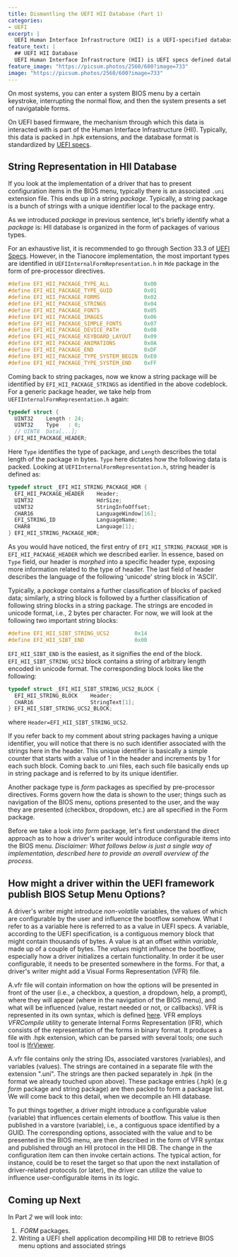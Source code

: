 ```yaml
---
title: Dismantling the UEFI HII Database (Part 1)
categories:
- UEFI
excerpt: |
  UEFI Human Interface Infrastructure (HII) is a UEFI-specified database that stores BIOS menu items. This series of blogs aims to explore the HII by recompiling it in the UEFI shell.
feature_text: |
  ## UEFI HII Database
  UEFI Human Interface Infrastructure (HII) is UEFI specs defined database that stores BIOS menu items.
feature_image: "https://picsum.photos/2560/600?image=733"
image: "https://picsum.photos/2560/600?image=733"
---
```


On most systems, you can enter a system BIOS menu by a certain keystroke, interrupting the normal flow, and then the system presents a set of navigatable forms.

On UEFI based firmware, the mechanism through which this data is interacted with is part of the Human Interface Infrastructure (HII). Typically, this data is packed in .hpk extensions, and the database format is standardized by [UEFI specs](https://uefi.org/specifications). 

## String Representation in HII Database
If you look at the implementation of a driver that has to present configuration items in the BIOS menu, typically there is an associated `.uni` extension file. This ends up in a string _package_. Typically, a string package is a bunch of strings with a unique identifier local to the package entry. 

As we introduced _package_ in previous sentence, let's briefly identify what a _package_ is: HII database is organized in the form of packages of various types. 

For an exhaustive list, it is recommended to go through Section 33.3 of [UEFI Specs](https://uefi.org/sites/default/files/resources/UEFI_Spec_2_10_Aug29.pdf). However, in the Tianocore implementation, the most important types are identified in `UEFIInternalFormRepresentation.h` in `Mde` package in the form of pre-processor directives.
```C
#define EFI_HII_PACKAGE_TYPE_ALL           0x00
#define EFI_HII_PACKAGE_TYPE_GUID          0x01
#define EFI_HII_PACKAGE_FORMS              0x02
#define EFI_HII_PACKAGE_STRINGS            0x04
#define EFI_HII_PACKAGE_FONTS              0x05
#define EFI_HII_PACKAGE_IMAGES             0x06
#define EFI_HII_PACKAGE_SIMPLE_FONTS       0x07
#define EFI_HII_PACKAGE_DEVICE_PATH        0x08
#define EFI_HII_PACKAGE_KEYBOARD_LAYOUT    0x09
#define EFI_HII_PACKAGE_ANIMATIONS         0x0A
#define EFI_HII_PACKAGE_END                0xDF
#define EFI_HII_PACKAGE_TYPE_SYSTEM_BEGIN  0xE0
#define EFI_HII_PACKAGE_TYPE_SYSTEM_END    0xFF
```
Coming back to string packages, now we know a string package will be identified by `EFI_HII_PACKAGE_STRINGS` as identified in the above codeblock. For a generic package header, we take help from `UEFIInternalFormRepresentation.h` again:
```C
typedef struct {
  UINT32    Length : 24;
  UINT32    Type   : 8;
  // UINT8  Data[...];
} EFI_HII_PACKAGE_HEADER;
```
Here `Type` identifies the type of package, and `Length` describes the total length of the package in bytes. `Type` here dictates how the following data is packed. Looking at `UEFIInternalFormRepresentation.h`, string header is defined as:

```C
typedef struct _EFI_HII_STRING_PACKAGE_HDR {
  EFI_HII_PACKAGE_HEADER    Header;
  UINT32                    HdrSize;
  UINT32                    StringInfoOffset;
  CHAR16                    LanguageWindow[16];
  EFI_STRING_ID             LanguageName;
  CHAR8                     Language[1];
} EFI_HII_STRING_PACKAGE_HDR;
```
As you would have noticed, the first entry of `EFI_HII_STRING_PACKAGE_HDR` is `EFI_HII_PACKAGE_HEADER` which we described earlier. In essence, based on `Type` field, our header is _morphed_ into a specific header type, exposing more information related to the type of header. The last field of header describes the language of the following 'unicode' string block in 'ASCII'.

Typically, a _package_ contains a further classification of blocks of packed data; similarly, a string block is followed by a further classification of following string blocks in a string package. The strings are encoded in unicode format, i.e., 2 bytes per character. For now, we will look at the following two important string blocks:
```C
#define EFI_HII_SIBT_STRING_UCS2        0x14
#define EFI_HII_SIBT_END                0x00
```
`EFI_HII_SIBT_END` is the easiest, as it signifies the end of the block. `EFI_HII_SIBT_STRING_UCS2` block contains a string of arbitrary length encoded in unicode format. The corresponding block looks like the following:
```C
typedef struct _EFI_HII_SIBT_STRING_UCS2_BLOCK {
  EFI_HII_STRING_BLOCK    Header;
  CHAR16                  StringText[1];
} EFI_HII_SIBT_STRING_UCS2_BLOCK;
```
where `Header=EFI_HII_SIBT_STRING_UCS2`.

If you refer back to my comment about string packages having a unique identifier, you will notice that there is no such identifier associated with the strings here in the header. This unique identifier is basically a simple counter that starts with a value of 1 in the header and increments by 1 for each such block. Coming back to .uni files, each such file basically ends up in string package and is referred to by its unique identifier.


Another package type is _form_ packages as specified by pre-processor directives. Forms govern how the data is shown to the user; things such as navigation of the BIOS menu, options presented to the user, and the way they are presented (checkbox, dropdown, etc.) are all specified in the Form package.

Before we take a look into _form_ package, let's first understand the direct approach as to how a driver's writer would introduce configurable items into the BIOS menu.
_Disclaimer: What follows below is just *a* single way of implementation, described here to provide an overall overview of the process._

## How might a driver within the UEFI framework publish BIOS Setup Menu Options?

A driver's writer might introduce _non-volatile_ variables, the values of which are configurable by the user and influence the bootflow somehow.
What I refer to as a variable here is referred to as a value in UEFI specs. A variable, according to the UEFI specification, is a contiguous memory block that might contain thousands of bytes. A value is at an offset within _variable_, made up of a couple of bytes. The _values_ might influence the bootflow, especially how a driver initializes a certain functionality. In order it be user configurable, it needs to be presented somewhere in the forms. For that, a driver's writer might add a Visual Forms Representation (VFR) file.

A.vfr file will contain information on how the options will be presented in front of the user (i.e., a checkbox, a question, a dropdown, help, a prompt), where they will appear (where in the navigation of the BIOS menu), and what will be influenced (value, restart needed or not, or callbacks). VFR is represented in its own syntax, which is defined [here](https://tianocore-docs.github.io/edk2-VfrSpecification/release-1.92/edk2-VfrSpecification-release-1.92.pdf). VFR employs _VFRCompile_ utility to generate Internal Forms Representation (IFR), which consists of the representation of the forms in binary format. It produces a file with .hpk extension, which can be parsed with several tools; one such tool is [IfrViewer](https://github.com/topeterk/IfrViewer).


A.vfr file contains only the string IDs, associated varstores (variables), and variables (values). The strings are contained in a separate file with the extension ".uni". The strings are then packed separately in .hpk (in the format we already touched upon above). These package entries (.hpk) (e.g _form_ package and string package) are then packed to form a package list. We will come back to this detail, when we decompile an HII database. 

To put things together, a driver might introduce a configurable value (variable) that influences certain elements of bootflow. This value is then published in a varstore (variable), i.e., a contiguous space identified by a GUID. The corresponding options, associated with the value and to be presented in the BIOS menu, are then described in the form of VFR syntax and published through an HII protocol in the HII DB. The change in the configuration item can then invoke certain actions. The typical action, for instance, could be to reset the target so that upon the next installation of driver-related protocols (or later), the driver can utilize the value to influence user-configurable items in its logic.

## Coming up Next
In Part *2* we will look into:
1.  _FORM_ packages. 
2. Writing a UEFI shell application decompiling HII DB to retrieve BIOS menu options and associated strings
